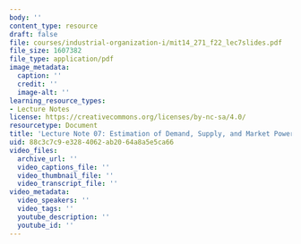 ```yaml
---
body: ''
content_type: resource
draft: false
file: courses/industrial-organization-i/mit14_271_f22_lec7slides.pdf
file_size: 1607382
file_type: application/pdf
image_metadata:
  caption: ''
  credit: ''
  image-alt: ''
learning_resource_types:
- Lecture Notes
license: https://creativecommons.org/licenses/by-nc-sa/4.0/
resourcetype: Document
title: 'Lecture Note 07: Estimation of Demand, Supply, and Market Power, Part 1'
uid: 88c3c7c9-e328-4062-ab20-64a8a5e5ca66
video_files:
  archive_url: ''
  video_captions_file: ''
  video_thumbnail_file: ''
  video_transcript_file: ''
video_metadata:
  video_speakers: ''
  video_tags: ''
  youtube_description: ''
  youtube_id: ''
---
```

